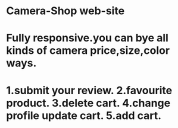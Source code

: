  # Camera-Shop    web-site

# Fully responsive.you can bye all kinds of camera price,size,color ways.
# 1.submit your review. 2.favourite product. 3.delete cart. 4.change profile update cart. 5.add cart.

